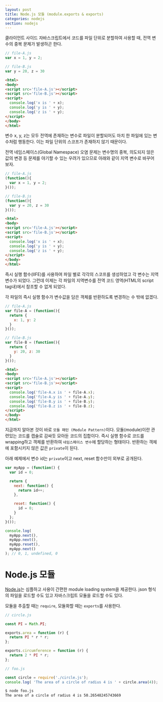 ```yaml
---
layout: post
title: Node.js 모듈 (module.exports & exports)
categories: nodejs
section: nodejs
---
```


클라이언트 사이드 자바스크립트에서 코드를 파일 단위로 분할하여 사용할 때, 전역 변수의 중복 문제가 발생하곤 한다.

```javascript
// file-A.js
var x = 1, y = 2;
```

```javascript
// file-B.js
var y = 20, z = 30
```

```html
<html>
<body>
<script src='file-A.js'></script>
<script src='file-B.js'></script>
<script>
  console.log('x is ' + x);
  console.log('y is ' + y);
  console.log('z is ' + y);
</script>
</body>
</html>
```

변수 x, y, z는 모두 전역에 존재하는 변수로 파일이 분할되어도 마치 한 파일에 있는 변수처럼 행동한다. 이는 파일 단위의 스코프가 존재하지 않기 때문이다.

전역 네임스페이스(Global Namespace) 오염 문제는 변수명의 중복, 의도되지 않은 값의 변경 등 문제를 야기할 수 있는 우려가 있으므로 아래와 같이 지역 변수로 바꾸어 보자.

```javascript
// file-A.js
(function(){
  var x = 1, y = 2;
}());
```

```javascript
// file-B.js
(function(){
  var y = 20, z = 30
}());
```

```html
<html>
<body>
<script src='file-A.js'></script>
<script src='file-B.js'></script>
<script>
  console.log('x is ' + x);
  console.log('y is ' + y);
  console.log('z is ' + y);
</script>
</body>
</html>
```

즉시 실행 함수(IIFE)를 사용하여 파일 별로 각각의 스코프를 생성하었고 각 변수는 지역변수가 되었다. 그런데 이제는 각 파일의 지역변수를 전역 코드 영역(HTML의 script tag내)에서 참조할 수 없게 되었다.

각 파일의 즉시 실행 함수가 변수값을 담은 객체를 반환하도록 변경하는 수 밖에 없겠다.

```javascript
// file-A.js
var file-A = (function(){
  return {
    x: 1, y: 2
  }
}());
```

```javascript
// file-B.js
var file-B = (function(){
  return {
    y: 20, z: 30
  }
}());
```

```html
<html>
<body>
<script src='file-A.js'></script>
<script src='file-B.js'></script>
<script>
  console.log('file-A.x is ' + file-A.x);
  console.log('file-A.y is ' + file-A.y);
  console.log('file-B.y is ' + file-B.y);
  console.log('file-B.z is ' + file-B.z);
</script>
</body>
</html>
```

지금까지 알아본 것이 바로 `모듈 패턴 (Module Pattern)`이다. 모듈(module)이란 관련있는 코드를 캡슐로 감싸듯 모아둔 코드의 집합이다. 즉시 실행 함수로 코드를 wrapping하고 객체를 반환하여 `네임스페이스 변수`에 할당하는 형태이다. 반환하는 객체에 포함시키지 않은 값은 `private`이 된다.

아래 예제에서 변수 id는 `private`이고 next, reset 함수만이 외부로 공개된다.

```javascript
var myApp = (function() {
  var id = 0;

  return {
    next: function() {
      return id++;    
    },

    reset: function() {
      id = 0;     
    }
  };  
}());   

console.log(
  myApp.next(),
  myApp.next(),
  myApp.reset(),
  myApp.next()
); // 0, 1, undefined, 0
```

# Node.js 모듈

[Node.js](https://nodejs.org/dist/latest-v4.x/docs/api/modules.html)는 심플하고 사용이 간편한 module loading system을 제공한다. json 형식의 파일을 로드할 수도 있고 자바스크립트 모듈을 로드할 수도 있다.

모듈을 추출할 때는 `require`, 모듈화할 때는 `exports`를 사용한다.

```javascript
// circle.js

const PI = Math.PI;

exports.area = function (r) {
  return PI * r * r;
};

exports.circumference = function (r) {
  return 2 * PI * r;
};
```

```javascript
// foo.js

const circle = require('./circle.js');
console.log( 'The area of a circle of radius 4 is ' + circle.area(4));
```

```bash
$ node foo.js
The area of a circle of radius 4 is 50.26548245743669
```
